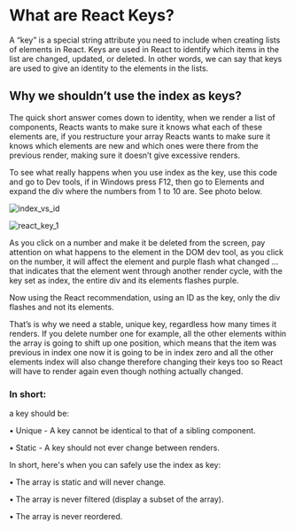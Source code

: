 # What are React Keys?
A “key” is a special string attribute you need to include when creating lists of elements in React. Keys are used in React to identify which items in the list are changed, updated, or deleted. In other words, we can say that keys are used to give an identity to the elements in the lists.

## Why we shouldn’t use the index as keys? 
The quick short answer comes down to identity, when we render a list of components, Reacts wants to make sure it knows what each of these elements are, if you restructure your array Reacts wants to make sure it knows which elements are new and which ones were there from the previous render, making sure it doesn’t give excessive renders.

To see what really happens when you use index as the key, use this code and go to Dev tools, if in Windows press F12, then go to Elements and expand the div where the numbers from 1 to 10 are. See photo below.

![index_vs_id](https://user-images.githubusercontent.com/71724842/193476572-ac32cf31-136c-41d2-8710-32ba38de6943.jpg)


![react_key_1](https://user-images.githubusercontent.com/71724842/193476448-c7cabf36-5617-4c3a-a336-baca46334acc.jpg)


As you click on a number and make it be deleted from the screen, pay attention on what happens to the element in the DOM dev tool, as you click on the number, it will affect the element and purple flash what changed … that indicates that the element went through another render cycle, with the key set as index, the entire div and its elements flashes purple.

Now using the React recommendation, using an ID as the key, only the div flashes and not its elements.

That’s is why we need a stable, unique key, regardless how many times it renders.
If you delete number one for example, all the other elements within the array is going to shift up one position, which means that the item was previous in index one now it is going to be in index zero and all the other elements index will also change therefore changing their keys too so React will have to render again even though nothing actually changed.

### In short:

a key should be:

•	Unique - A key cannot be identical to that of a sibling component.

•	Static - A key should not ever change between renders.

In short, here's when you can safely use the index as key:

•	The array is static and will never change.

•	The array is never filtered (display a subset of the array).

•	The array is never reordered.

